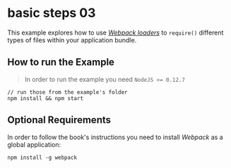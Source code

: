 # basic steps 03

This example explores how to use [_Webpack loaders_](http://webpack.github.io/docs/list-of-loaders.html) to `require()` different types of files within your application bundle.


## How to run the Example

> In order to run the example you need `NodeJS >= 0.12.7`

	// run those from the example's folder
	npm install && npm start
	
	
## Optional Requirements

In order to follow the book's instructions you need to install _Webpack_ as a global application:

	npm install -g webpack
	